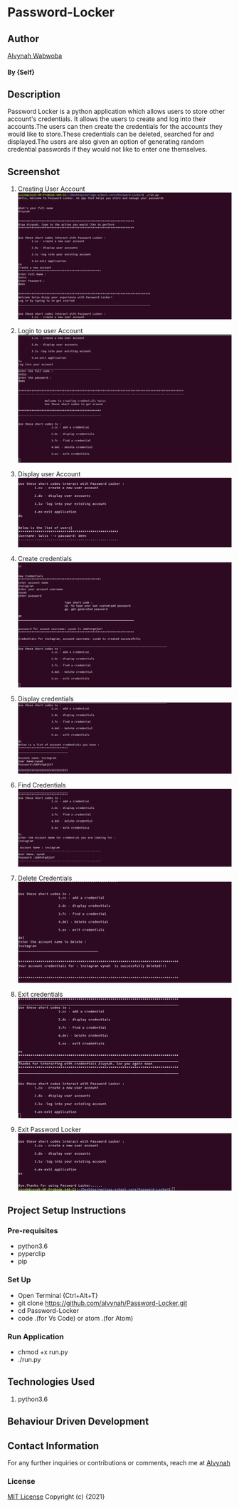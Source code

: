 # Password-Locker
## Author
[Alvynah Wabwoba](https://github.com/alvynah)
#### By **{Self}**
## Description
Password Locker is a python application which allows users to store other account's credentials. It allows the users to create and log into their accounts.The users can then create the credentials for the accounts they would like to store.These credentials can be deleted, searched for and displayed.The users are also given an option of generating random credential passwords if they would not like to enter one themselves.

## Screenshot
1. Creating User Account
    ![image](images/Create%20User.png)

2. Login to user Account
    ![image](images/LoginUser.png)

3. Display user Account
    ![image](images/displayUsers.png)

4. Create credentials
    ![image](images/Create%20credentials.png)

5. Display credentials
    ![image](images/displaycredentials.png)

6. Find Credentials
    ![image](images/findcredentials.png)

7. Delete Credentials
    ![image](images/delete%20credentials.png)

8. Exit credentials
    ![image](images/exit%20credentials.png)

9. Exit Password Locker
    ![image](images/exit%20app.png)

 
## Project Setup Instructions
### Pre-requisites
* python3.6
* pyperclip
* pip

### Set Up
* Open Terminal {Ctrl+Alt+T}
* git clone https://github.com/alvynah/Password-Locker.git
* cd Password-Locker
* code .(for Vs Code) or atom .(for Atom)
### Run Application
* chmod +x run.py
* ./run.py

## Technologies Used
1. python3.6
## Behaviour Driven Development

## Contact Information
For any further inquiries or contributions or comments, reach me at [Alvynah](juvatalvynah@gmail.com)
### License
 [MIT License](https://github.com/alvynah/Password-Locker/blob/master/LICENSE) Copyright (c) {2021} 